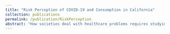 ```yaml
---
title: "Risk Perception of COVID-19 and Consumption in California"
collection: publications
permalink: /publication/RiskPerception
abstract: "How societies deal with healthcare problems requires studying the socially optimal treatment and health expenditures. Healthcare providers face unexpected surges in patient numbers as diseases and injuries are unpredictable. The existence of this uncertainty in healthcare markets has important consequences on societies. Thus, it needs to be studied thoroughly. In this paper, I provide a model for a stylized society in which there is an illness that brings different numbers of ill individuals to the society. Due to this quantity uncertainty, the society has to make some decisions in advance, and others after learning the number of patients. There are many real-world examples showing that societies under uncertainty make decisions in this way. For example, the recent Covid-19 outbreak has put a lot of pressure on individuals, governments, and healthcare providers all around the world. This required the governments and healthcare providers to make many short-term decisions to deal with the unexpected increase in patient demand. For example, the healthcare providers made short-term alterations to patient areas to accommodate caring for an increased number of patients. They increased the number of short-term travel nurses to fill the staff gaps. In other words, the recent Covid-19 pandemic has drawn attention to the existence and importance of uncertainty in healthcare markets. Therefore, I believe that it is important to analyze how societies under uncertainty optimally cope with healthcare problems. To this end, this paper addresses this issue from the norms of welfare economics by studying the socially optimal treatment and health expenditures."
---
```


